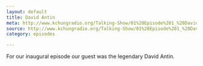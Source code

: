 ```yaml
---
layout: default
title: David Antin
meta: http://www.kchungradio.org/Talking-Show/01%20Episode%201_%20David%20Antin.mp3
source: http://www.kchungradio.org/Talking-Show/01%20Episode%201_%20David%20Antin.mp3
category: episodes

---
```


For our inaugural episode our guest was the legendary David Antin. 